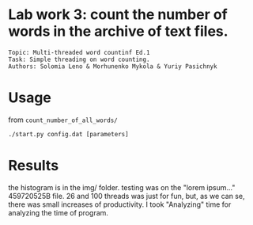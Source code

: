 # Lab work 3: count the number of words in the archive of text files.
    Topic: Multi-threaded word countinf Ed.1
    Task: Simple threading on word counting.
    Authors: Solomia Leno & Morhunenko Mykola & Yuriy Pasichnyk
# Usage
from `count_number_of_all_words/`
```$shell
./start.py config.dat [parameters]
```
# Results
the histogram is in the img/ folder.
testing was on the "lorem ipsum..." 459720525B file.
26 and 100 threads was just for fun, but, as we can se, there was small increases of productivity.
I took "Analyzing" time for analyzing the time of program. 
